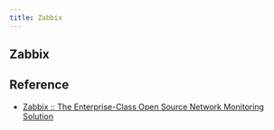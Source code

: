 ```yaml
---
title: Zabbix
---
```


## Zabbix


## Reference
* [Zabbix :: The Enterprise-Class Open Source Network Monitoring Solution](https://www.zabbix.com/)
